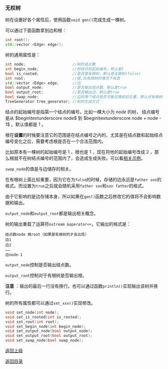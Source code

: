 ### 无权树

树在设置好各个属性后，使用函数`void gen()`完成生成一棵树。

可以通过下面函数拿到边和根：

```cpp
int root();
std::vector <Edge> edge();
```

树的通用属性是：

```cpp
int node;                     //树的结点数
int begin_node;               //树结点的起始编号，默认是1
bool is_rooted;               //是否是有根树，默认是无根树(false)
int root;                     //根,在有根树的情况下有效
std::vector <Edge> edge;      //边
bool output_node;             //是否输出结点数，默认是true
bool output_root;             //是否输出边，默认是true
bool swap_node;               //边的两个结点是否可能交换前后位置，默认对有根树是false，对无根树是true
TreeGenerator tree_generator; //树的生成方式
```

结点的起始编号是指第一个结点的编号。比如一棵大小为 $node$ 的树， 结点编号是从   $begin\textunderscore node$   到     $begin\textunderscore node + node - 1$   。默认值都是 $1$ 。



根在**设置**的时候要注意它的范围是在结点编号之内的，尤其是在结点数和起始结点编号变化之后，需要考虑根是否在一个合法范围内。

比如原本有一棵树的起始编号是 $1$ ，根也是 $1$ ，现在将他的起始编号改成 $2$ ，那么根就不在树结点编号的范围内了，会造成生成失败。可以看[相关示例](../../../examples/tree_root.cpp)。



`swap_node`的值是与边储存的相关。

在有根树上面比较重要，因为它在为`false`的时候，存储的边永远是`father son`的格式。而设置为`true`之后就会随机采用`father son`和`son father`的格式。

由于它影响的是边存储本身，所以如果在`gen()`函数之后修改它的值将不会影响数据和输出。



`output_node`和`output_root`都是输出相关概念。

树的输出重载了运算符`ostream &operator<<`，它输出的格式是：

```
结点数node 根root（如果是有根树的才会出现）
边1
边2
……
边node-1
```

`output_node`控制是否输出结点数。

`output_root`控制对于有根树是否输出根。

**注意** ：输出的最后一行没有换行。也可以通过函数`println()`实现输出该树并换行。

树的所有属性都可以通过`set_xxx()`实现修改。

```cpp
void set_node(int node);
void set_is_rooted(int is_rooted);
void set_root(int root);
void set_begin_node(int begin_node);
void set_output_node(bool output_node);
void set_output_root(bool output_root);
void set_swap_node(bool swap_node);
```


[返回上级](./summary.md)

[返回目录](../../home.md)
